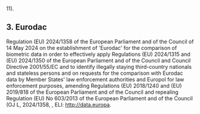 11).
## 3. Eurodac
Regulation (EU) 2024/1358 of the European Parliament and of the Council of 14 May 2024 on the establishment of 'Eurodac' for  the comparison of biometric data in order  to effectively apply Regulations (EU) 2024/1315 and (EU) 2024/1350  of  the  European  Parliament  and  of  the  Council  and  Council  Directive  2001/55/EC  and  to  identify illegally staying third-country nationals and stateless persons and on requests for the comparison with Eurodac data by Member States' law enforcement authorities and Europol for law enforcement purposes, amending Regulations (EU) 2018/1240 and (EU) 2019/818 of the European Parliament and of the Council and repealing Regulation (EU) No 603/2013 of the European Parliament and of the Council (OJ L, 2024/1358, , ELI: http://data.europa. 